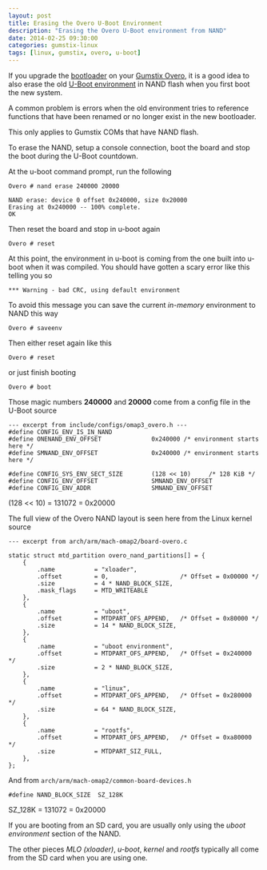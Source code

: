 ```yaml
---
layout: post
title: Erasing the Overo U-Boot Environment
description: "Erasing the Overo U-Boot environment from NAND"
date: 2014-02-25 09:30:00
categories: gumstix-linux
tags: [linux, gumstix, overo, u-boot]
---
```


If you upgrade the [bootloader][uboot] on your [Gumstix Overo][overo], it is a good idea to also erase the old [U-Boot environment][uboot-env] in NAND flash when you first boot the new system.

A common problem is errors when the old environment tries to reference functions that have been renamed or no longer exist in the new bootloader.

This only applies to Gumstix COMs that have NAND flash.

To erase the NAND, setup a console connection, boot the board and stop the boot during the U-Boot countdown.

At the u-boot command prompt, run the following

    Overo # nand erase 240000 20000

    NAND erase: device 0 offset 0x240000, size 0x20000
    Erasing at 0x240000 -- 100% complete.
    OK

Then reset the board and stop in u-boot again

    Overo # reset

At this point, the environment in u-boot is coming from the one built into u-boot when it was compiled. You should have gotten a scary error like this telling you so

    *** Warning - bad CRC, using default environment

To avoid this message you can save the current *in-memory* environment to NAND this way

    Overo # saveenv

Then either reset again like this

    Overo # reset

or just finish booting

    Overo # boot


Those magic numbers **240000** and **20000** come from a config file in the U-Boot source

    --- excerpt from include/configs/omap3_overo.h ---
    #define CONFIG_ENV_IS_IN_NAND
    #define ONENAND_ENV_OFFSET              0x240000 /* environment starts here */
    #define SMNAND_ENV_OFFSET               0x240000 /* environment starts here */
    
    #define CONFIG_SYS_ENV_SECT_SIZE        (128 << 10)     /* 128 KiB */
    #define CONFIG_ENV_OFFSET               SMNAND_ENV_OFFSET
    #define CONFIG_ENV_ADDR                 SMNAND_ENV_OFFSET


(128 << 10) = 131072 = 0x20000

The full view of the Overo NAND layout is seen here from the Linux kernel source

    --- excerpt from arch/arm/mach-omap2/board-overo.c

    static struct mtd_partition overo_nand_partitions[] = {
        {
            .name           = "xloader",
            .offset         = 0,                    /* Offset = 0x00000 */
            .size           = 4 * NAND_BLOCK_SIZE,
            .mask_flags     = MTD_WRITEABLE
        },
        {
            .name           = "uboot",
            .offset         = MTDPART_OFS_APPEND,   /* Offset = 0x80000 */
            .size           = 14 * NAND_BLOCK_SIZE,
        },
        {
            .name           = "uboot environment",
            .offset         = MTDPART_OFS_APPEND,   /* Offset = 0x240000 */
            .size           = 2 * NAND_BLOCK_SIZE,
        },
        {
            .name           = "linux",
            .offset         = MTDPART_OFS_APPEND,   /* Offset = 0x280000 */
            .size           = 64 * NAND_BLOCK_SIZE,
        },
        {
            .name           = "rootfs",
            .offset         = MTDPART_OFS_APPEND,   /* Offset = 0xa80000 */
            .size           = MTDPART_SIZ_FULL,
        },
    };

And from `arch/arm/mach-omap2/common-board-devices.h`

    #define NAND_BLOCK_SIZE  SZ_128K

SZ_128K = 131072 = 0x20000


If you are booting from an SD card, you are usually only using the *uboot environment* section of the NAND. 

The other pieces *MLO (xloader)*, *u-boot*, *kernel* and *rootfs* typically all come from the SD card when you are using one.


[overo]: https://store.gumstix.com/index.php/category/33/
[uboot]: http://en.wikipedia.org/wiki/Das_U-Boot
[uboot-env]: http://www.denx.de/wiki/view/DULG/UBootEnvVariables
